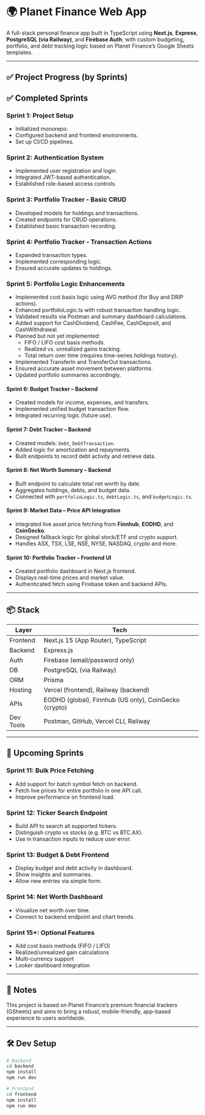 # 🌍 Planet Finance Web App

A full-stack personal finance app built in TypeScript using **Next.js**, **Express**, **PostgreSQL (via Railway)**, and **Firebase Auth**, with custom budgeting, portfolio, and debt tracking logic based on Planet Finance’s Google Sheets templates.

---

## ✅ Project Progress (by Sprints)

## ✅ Completed Sprints

### Sprint 1: Project Setup
- Initialized monorepo.
- Configured backend and frontend environments.
- Set up CI/CD pipelines.

### Sprint 2: Authentication System
- Implemented user registration and login.
- Integrated JWT-based authentication.
- Established role-based access controls.

### Sprint 3: Portfolio Tracker - Basic CRUD
- Developed models for holdings and transactions.
- Created endpoints for CRUD operations.
- Established basic transaction recording.

### Sprint 4: Portfolio Tracker - Transaction Actions
- Expanded transaction types.
- Implemented corresponding logic.
- Ensured accurate updates to holdings.

### Sprint 5: Portfolio Logic Enhancements
- Implemented cost basis logic using AVG method (for Buy and DRIP actions).
- Enhanced portfolioLogic.ts with robust transaction handling logic.
- Validated results via Postman and summary dashboard calculations.
- Added support for CashDividend, CashFee, CashDeposit, and CashWithdrawal.
- Planned but not yet implemented:
  - FIFO / LIFO cost basis methods.
  - Realized vs. unrealized gains tracking.
  - Total return over time (requires time-series holdings history).
- Implemented TransferIn and TransferOut transactions.
- Ensured accurate asset movement between platforms.
- Updated portfolio summaries accordingly.

#### Sprint 6: Budget Tracker – Backend
- Created models for income, expenses, and transfers.
- Implemented unified budget transaction flow.
- Integrated recurring logic (future use).

#### Sprint 7: Debt Tracker – Backend
- Created models: `Debt`, `DebtTransaction`.
- Added logic for amortization and repayments.
- Built endpoints to record debt activity and retrieve data.

#### Sprint 8: Net Worth Summary – Backend
- Built endpoint to calculate total net worth by date.
- Aggregates holdings, debts, and budget data.
- Connected with `portfolioLogic.ts`, `debtLogic.ts`, and `budgetLogic.ts`.

#### Sprint 9: Market Data – Price API Integration
- Integrated live asset price fetching from **Finnhub**, **EODHD**, and **CoinGecko**.
- Designed fallback logic for global stock/ETF and crypto support.
- Handles ASX, TSX, LSE, NSE, NYSE, NASDAQ, crypto and more.

#### Sprint 10: Portfolio Tracker – Frontend UI
- Created portfolio dashboard in Next.js frontend.
- Displays real-time prices and market value.
- Authenticated fetch using Firebase token and backend APIs.

---

## 📦 Stack

| Layer     | Tech                                  |
|-----------|---------------------------------------|
| Frontend  | Next.js 15 (App Router), TypeScript   |
| Backend   | Express.js                            |
| Auth      | Firebase (email/password only)        |
| DB        | PostgreSQL (via Railway)              |
| ORM       | Prisma                                |
| Hosting   | Vercel (frontend), Railway (backend)  |
| APIs      | EODHD (global), Finnhub (US only), CoinGecko (crypto) |
| Dev Tools | Postman, GitHub, Vercel CLI, Railway  |

---

## 📌 Upcoming Sprints

### Sprint 11: Bulk Price Fetching
- Add support for batch symbol fetch on backend.
- Fetch live prices for entire portfolio in one API call.
- Improve performance on frontend load.

### Sprint 12: Ticker Search Endpoint
- Build API to search all supported tickers.
- Distinguish crypto vs stocks (e.g. BTC vs BTC.AX).
- Use in transaction inputs to reduce user error.

### Sprint 13: Budget & Debt Frontend
- Display budget and debt activity in dashboard.
- Show insights and summaries.
- Allow new entries via simple form.

### Sprint 14: Net Worth Dashboard
- Visualize net worth over time.
- Connect to backend endpoint and chart trends.

### Sprint 15+: Optional Features
- Add cost basis methods (FIFO / LIFO)
- Realized/unrealized gain calculations
- Multi-currency support
- Looker dashboard integration

---

## 🧠 Notes

This project is based on Planet Finance’s premium financial trackers (GSheets) and aims to bring a robust, mobile-friendly, app-based experience to users worldwide.

---

## 🛠 Dev Setup

```bash
# Backend
cd backend
npm install
npm run dev

# Frontend
cd frontend
npm install
npm run dev